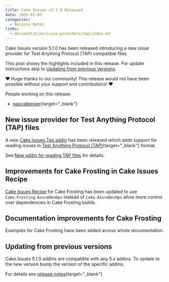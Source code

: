 ```yaml
---
title: Cake Issues v5.1.0 Released
date: 2025-01-03
categories:
  - Release Notes
links:
  - documentation/issue-providers/tap/index.md
---
```


Cake Issues version 5.1.0 has been released introducing a new issue provider for Test Anything Protocol (TAP) compatible files.

<!-- more -->

This post shows the highlights included in this release.
For update instructions skip to [Updating from previous versions](#updating-from-previous-versions).

❤ Huge thanks to our community! This release would not have been possible without your support and contributions! ❤

People working on this release:

* [pascalberger](https://github.com/pascalberger){target="_blank"}

## New issue provider for Test Anything Protocol (TAP) files

A new [Cake.Issues.Tap addin] has been released which adds support for reading issues in [Test Anything Protocol (TAP)]{target="_blank"} format.

See [New addin for reading TAP files](2025-01-03-tap-issue-provider.md) for details.

## Improvements for Cake Frosting in Cake Issues Recipe

[Cake Issues Recipe] for Cake Frosting has been updated to use `Cake.Frosting.AzureDevOps` instead of `Cake.AzureDevOps` allow
more control over dependencies in Cake Frosting builds.

## Documentation improvements for Cake Frosting

Examples for Cake Frosting have been added across whole documentation.

## Updating from previous versions

Cake.Issues 5.1.0 addins are compatible with any 5.x addins.
To update to the new version bump the version of the specific addins.

For details see [release notes](https://github.com/cake-contrib/Cake.Issues/releases/tag/5.1.0){target="_blank"}

[Cake.Issues.Tap addin]: ../../documentation/issue-providers/tap/index.md
[Test Anything Protocol (TAP)]: https://testanything.org/
[Cake Issues Recipe]: ../../documentation/recipe/index.md

